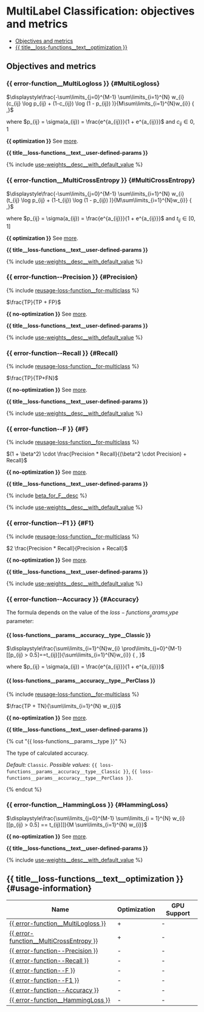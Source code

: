 # MultiLabel Classification: objectives and metrics

- [Objectives and metrics](#objectives-and-metrics)
- [{{ title__loss-functions__text__optimization }}](#usage-information)

## Objectives and metrics

### {{ error-function__MultiLogloss }} {#MultiLogloss}

  $\displaystyle\frac{-\sum\limits_{j=0}^{M-1} \sum\limits_{i=1}^{N} w_{i} (c_{ij} \log p_{ij} + (1-c_{ij}) \log (1 - p_{ij}) )}{M\sum\limits_{i=1}^{N}w_{i}} { ,}$

  where $p_{ij} = \sigma(a_{ij}) = \frac{e^{a_{ij}}}{1 + e^{a_{ij}}}$ and $c_{ij} \in {0, 1}$

**{{ optimization }}**  See [more](#usage-information).

**{{ title__loss-functions__text__user-defined-params }}**

{% include [use-weights__desc__with_default_value](../_includes/work_src/reusage-loss-functions/use-weights__desc__with__default__value.md) %}

### {{ error-function__MultiCrossEntropy }} {#MultiCrossEntropy}

$\displaystyle\frac{-\sum\limits_{j=0}^{M-1} \sum\limits_{i=1}^{N} w_{i} (t_{ij} \log p_{ij} + (1-t_{ij}) \log (1 - p_{ij}) )}{M\sum\limits_{i=1}^{N}w_{i}} { ,}$

  where $p_{ij} = \sigma(a_{ij}) = \frac{e^{a_{ij}}}{1 + e^{a_{ij}}}$ and $t_{ij} \in [0, 1]$

**{{ optimization }}**  See [more](#usage-information).

**{{ title__loss-functions__text__user-defined-params }}**

{% include [use-weights__desc__with_default_value](../_includes/work_src/reusage-loss-functions/use-weights__desc__with__default__value.md) %}


### {{ error-function--Precision }} {#Precision}

{% include [reusage-loss-function__for-multiclass](../_includes/work_src/reusage/loss-function__for-multiclass.md) %}

$\frac{TP}{TP + FP}$

**{{ no-optimization }}**  See [more](#usage-information).

**{{ title__loss-functions__text__user-defined-params }}**

{% include [use-weights__desc__with_default_value](../_includes/work_src/reusage-loss-functions/use-weights__desc__with__default__value.md) %}


### {{ error-function--Recall }} {#Recall}

{% include [reusage-loss-function__for-multiclass](../_includes/work_src/reusage/loss-function__for-multiclass.md) %}

$\frac{TP}{TP+FN}$

**{{ no-optimization }}**  See [more](#usage-information).

**{{ title__loss-functions__text__user-defined-params }}**

{% include [use-weights__desc__with_default_value](../_includes/work_src/reusage-loss-functions/use-weights__desc__with__default__value.md) %}

### {{ error-function--F }} {#F}

{% include [reusage-loss-function__for-multiclass](../_includes/work_src/reusage/loss-function__for-multiclass.md) %}

$(1 + \beta^2) \cdot  \frac{Precision * Recall}{(\beta^2 \cdot Precision) + Recall}$

**{{ no-optimization }}**  See [more](#usage-information).

**{{ title__loss-functions__text__user-defined-params }}**

{% include [beta_for_F__desc](../_includes/work_src/reusage-loss-functions/beta_for_F__desc.md) %}

{% include [use-weights__desc__with_default_value](../_includes/work_src/reusage-loss-functions/use-weights__desc__with__default__value.md) %}

### {{ error-function--F1 }} {#F1}

{% include [reusage-loss-function__for-multiclass](../_includes/work_src/reusage/loss-function__for-multiclass.md) %}

$2 \frac{Precision * Recall}{Precision + Recall}$

**{{ no-optimization }}**  See [more](#usage-information).

**{{ title__loss-functions__text__user-defined-params }}**

{% include [use-weights__desc__with_default_value](../_includes/work_src/reusage-loss-functions/use-weights__desc__with__default__value.md) %}

### {{ error-function--Accuracy }} {#Accuracy}

The formula depends on the value of the ${{ loss-functions__params__type }}$ parameter:

#### {{ loss-functions__params__accuracy__type__Classic }}

$\displaystyle\frac{\sum\limits_{i=1}^{N}w_{i} \prod\limits_{j=0}^{M-1} [[p_{ij} > 0.5]==t_{ij}]}{\sum\limits_{i=1}^{N}w_{i}} { , }$

where $p_{ij} = \sigma(a_{ij}) = \frac{e^{a_{ij}}}{1 + e^{a_{ij}}}$

#### {{ loss-functions__params__accuracy__type__PerClass }}

{% include [reusage-loss-function__for-multiclass](../_includes/work_src/reusage/loss-function__for-multiclass.md) %}

$\frac{TP + TN}{\sum\limits_{i=1}^{N} w_{i}}$

**{{ no-optimization }}**  See [more](#usage-information).

**{{ title__loss-functions__text__user-defined-params }}**

{% cut "{{ loss-functions__params__type }}" %}

The type of calculated accuracy.

_Default:_ `Classic`.
_Possible values_: `{{ loss-functions__params__accuracy__type__Classic }}`, `{{ loss-functions__params__accuracy__type__PerClass }}`.

{% endcut %}


### {{ error-function__HammingLoss }} {#HammingLoss}

$\displaystyle\frac{\sum\limits_{j=0}^{M-1} \sum\limits_{i = 1}^{N} w_{i} [[p_{ij} > 0.5] == t_{ij}]]}{M \sum\limits_{i=1}^{N} w_{i}}$

**{{ no-optimization }}**  See [more](#usage-information).

**{{ title__loss-functions__text__user-defined-params }}**

{% include [use-weights__desc__with_default_value](../_includes/work_src/reusage-loss-functions/use-weights__desc__with__default__value.md) %}



## {{ title__loss-functions__text__optimization }} {#usage-information}

| Name                                                          | Optimization            | GPU Support             |
----------------------------------------------------------------|-------------------------|-------------------------|
[{{ error-function__MultiLogloss }}](#MultiLogloss)             |     +                   |     -                   |
[{{ error-function__MultiCrossEntropy }}](#MultiCrossEntropy)   |     +                   |     -                   |
[{{ error-function--Precision }}](#Precision)                   |     -                   |     -                   |
[{{ error-function--Recall }}](#Recall)                         |     -                   |     -                   |
[{{ error-function--F }}](#F)                                   |     -                   |     -                   |
[{{ error-function--F1 }}](#F1)                                 |     -                   |     -                   |
[{{ error-function--Accuracy }}](#Accuracy)                     |     -                   |     -                   |
[{{ error-function__HammingLoss }}](#HammingLoss)               |     -                   |     -                   |
